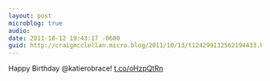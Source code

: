 ```yaml
---
layout: post
microblog: true
audio: 
date: 2011-10-12 19:43:17 -0600
guid: http://craigmcclellan.micro.blog/2011/10/13/t124299132562194433.html
---
```

Happy Birthday @katierobrace! [t.co/oHzpQtRn](http://t.co/oHzpQtRn)
